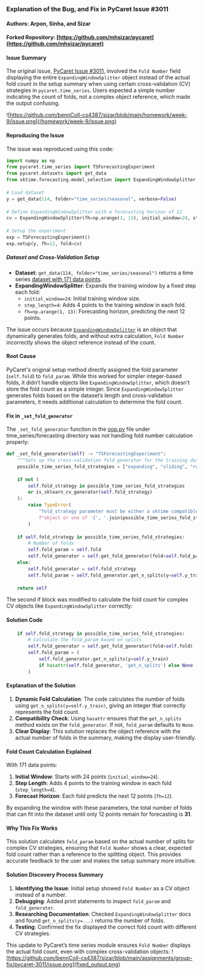 ### Explanation of the Bug, and Fix in PyCaret Issue #3011
#### Authors: Arpon, Sinha, and Sizar
#### Forked Repository: [https://github.com/mhsizar/pycaret](https://github.com/mhsizar/pycaret)

#### Issue Summary
The original issue, [PyCaret Issue #3011](https://github.com/pycaret/pycaret/issues/3011), involved the `Fold Number` field displaying the entire `ExpandingWindowSplitter` object instead of the actual fold count in the setup summary when using certain cross-validation (CV) strategies in `pycaret.time_series`. Users expected a simple number indicating the count of folds, not a complex object reference, which made the output confusing.  

![https://github.com/bennColl-cs4387/sizar/blob/main/homework/week-9/issue.png](/homework/week-9/issue.png)

#### Reproducing the Issue

The issue was reproduced using this code:

```python
import numpy as np
from pycaret.time_series import TSForecastingExperiment
from pycaret.datasets import get_data
from sktime.forecasting.model_selection import ExpandingWindowSplitter

# Load dataset
y = get_data(114, folder="time_series/seasonal", verbose=False)

# Define ExpandingWindowSplitter with a forecasting horizon of 12
cv = ExpandingWindowSplitter(fh=np.arange(1, 13), initial_window=24, step_length=4)

# Setup the experiment
exp = TSForecastingExperiment()
exp.setup(y, fh=12, fold=cv)
```

##### Dataset and Cross-Validation Setup

- **Dataset**: `get_data(114, folder="time_series/seasonal")` returns a time series [dataset with 171 data points](https://github.com/bennColl-cs4387/sizar/blob/main/homework/week-9/dataset_114.csv). 
- **ExpandingWindowSplitter**: Expands the training window by a fixed step each fold:
  - `initial_window=24`: Initial training window size.
  - `step_length=4`: Adds 4 points to the training window in each fold.
  - `fh=np.arange(1, 13)`: Forecasting horizon, predicting the next 12 points.

The issue occurs because [`ExpandingWindowSplitter`](https://sktime-backup.readthedocs.io/en/v0.11.4/api_reference/auto_generated/sktime.forecasting.model_selection.ExpandingWindowSplitter.html) is an object that dynamically generates folds, and without extra calculation, `Fold Number` incorrectly shows the object reference instead of the count.

#### Root Cause

PyCaret's original setup method directly assigned the fold parameter (`self.fold`) to `fold_param`. While this worked for simpler integer-based folds, it didn’t handle objects like `ExpandingWindowSplitter`, which doesn’t store the fold count as a simple integer. Since `ExpandingWindowSplitter` generates folds based on the dataset’s length and cross-validation parameters, it needs additional calculation to determine the fold count.

#### Fix in `_set_fold_generator`

The `_set_fold_generator` function in the [oop.py](https://github.com/pycaret/pycaret/blob/97649adf8965fd02831c14982a48323b6ce7de4c/pycaret/time_series/forecasting/oop.py#L967) file under time_series/forecasting directory was not handling fold number calculation properly:

```python
def _set_fold_generator(self) -> "TSForecastingExperiment":
    """Sets up the cross-validation fold generator for the training dataset."""
    possible_time_series_fold_strategies = ["expanding", "sliding", "rolling"]

    if not (
        self.fold_strategy in possible_time_series_fold_strategies
        or is_sklearn_cv_generator(self.fold_strategy)
    ):
        raise TypeError(
            "fold_strategy parameter must be either a sktime compatible CV generator "
            f"object or one of '{', '.join(possible_time_series_fold_strategies)}'."
        )

    if self.fold_strategy in possible_time_series_fold_strategies:
        # Number of folds
        self.fold_param = self.fold
        self.fold_generator = self.get_fold_generator(fold=self.fold_param)
    else:
        self.fold_generator = self.fold_strategy
        self.fold_param = self.fold_generator.get_n_splits(y=self.y_train)

    return self
```


The second if block was modified to calculate the fold count for complex CV objects like `ExpandingWindowSplitter` correctly:

#### Solution Code

```python
    if self.fold_strategy in possible_time_series_fold_strategies:
        # Calculate the fold_param based on splits
        self.fold_generator = self.get_fold_generator(fold=self.fold)
        self.fold_param = (
            self.fold_generator.get_n_splits(y=self.y_train)
            if hasattr(self.fold_generator, 'get_n_splits') else None  
        )
```

#### Explanation of the Solution

1. **Dynamic Fold Calculation**: The code calculates the number of folds using `get_n_splits(y=self.y_train)`, giving an integer that correctly represents the fold count.
2. **Compatibility Check**: Using `hasattr` ensures that the `get_n_splits` method exists on the `fold_generator`. If not, `fold_param` defaults to `None`.
3. **Clear Display**: This solution replaces the object reference with the actual number of folds in the summary, making the display user-friendly.

#### Fold Count Calculation Explained

With 171 data points:
1. **Initial Window**: Starts with 24 points (`initial_window=24`).
2. **Step Length**: Adds 4 points to the training window in each fold (`step_length=4`).
3. **Forecast Horizon**: Each fold predicts the next 12 points (`fh=12`).

By expanding the window with these parameters, the total number of folds that can fit into the dataset until only 12 points remain for forecasting is **31**.

#### Why This Fix Works

This solution calculates `fold_param` based on the actual number of splits for complex CV strategies, ensuring that `Fold Number` shows a clear, expected fold count rather than a reference to the splitting object. This provides accurate feedback to the user and makes the setup summary more intuitive.

#### Solution Discovery Process Summary

1. **Identifying the Issue**: Initial setup showed `Fold Number` as a CV object instead of a number.
2. **Debugging**: Added print statements to inspect `fold_param` and `fold_generator`.
3. **Researching Documentation**: Checked `ExpandingWindowSplitter` docs and found `get_n_splits(y=...)` returns the number of folds.
4. **Testing**: Confirmed the fix displayed the correct fold count with different CV strategies.

This update to PyCaret’s time series module ensures `Fold Number` displays the actual fold count, even with complex cross-validation objects:
![https://github.com/bennColl-cs4387/sizar/blob/main/assignments/group-fix/pycaret-3011/issue.png](fixed_output.png)